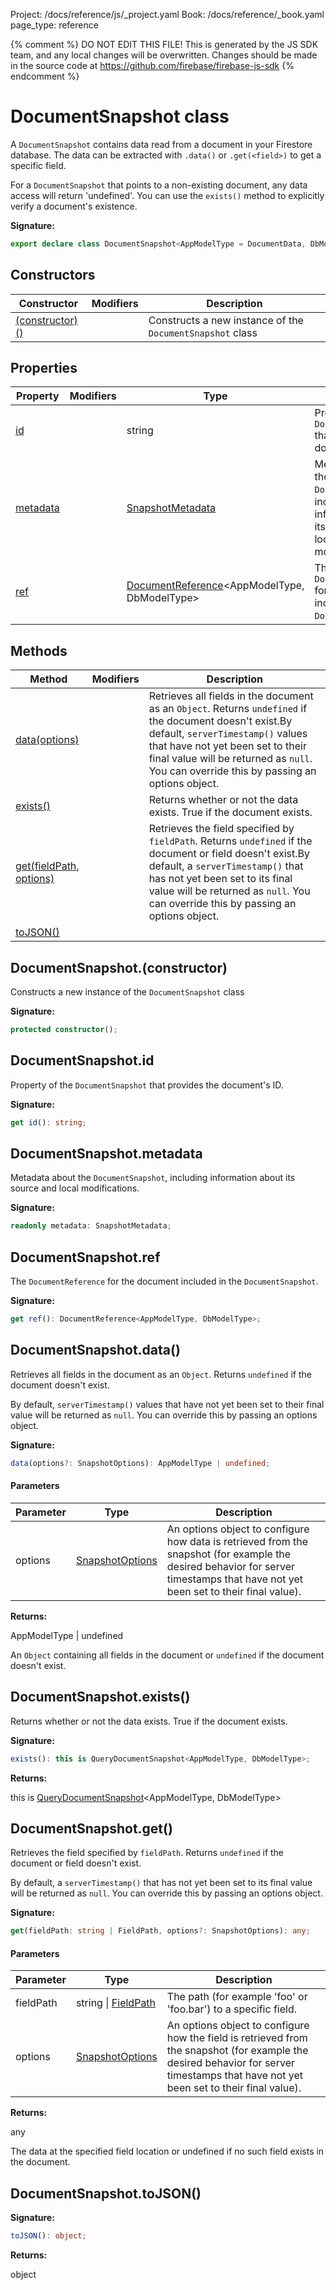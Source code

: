 Project: /docs/reference/js/_project.yaml
Book: /docs/reference/_book.yaml
page_type: reference

{% comment %}
DO NOT EDIT THIS FILE!
This is generated by the JS SDK team, and any local changes will be
overwritten. Changes should be made in the source code at
https://github.com/firebase/firebase-js-sdk
{% endcomment %}

# DocumentSnapshot class
A `DocumentSnapshot` contains data read from a document in your Firestore database. The data can be extracted with `.data()` or `.get(<field>)` to get a specific field.

For a `DocumentSnapshot` that points to a non-existing document, any data access will return 'undefined'. You can use the `exists()` method to explicitly verify a document's existence.

<b>Signature:</b>

```typescript
export declare class DocumentSnapshot<AppModelType = DocumentData, DbModelType extends DocumentData = DocumentData> 
```

## Constructors

|  Constructor | Modifiers | Description |
|  --- | --- | --- |
|  [(constructor)()](./firestore_.documentsnapshot.md#documentsnapshotconstructor) |  | Constructs a new instance of the <code>DocumentSnapshot</code> class |

## Properties

|  Property | Modifiers | Type | Description |
|  --- | --- | --- | --- |
|  [id](./firestore_.documentsnapshot.md#documentsnapshotid) |  | string | Property of the <code>DocumentSnapshot</code> that provides the document's ID. |
|  [metadata](./firestore_.documentsnapshot.md#documentsnapshotmetadata) |  | [SnapshotMetadata](./firestore_.snapshotmetadata.md#snapshotmetadata_class) | Metadata about the <code>DocumentSnapshot</code>, including information about its source and local modifications. |
|  [ref](./firestore_.documentsnapshot.md#documentsnapshotref) |  | [DocumentReference](./firestore_.documentreference.md#documentreference_class)<!-- -->&lt;AppModelType, DbModelType&gt; | The <code>DocumentReference</code> for the document included in the <code>DocumentSnapshot</code>. |

## Methods

|  Method | Modifiers | Description |
|  --- | --- | --- |
|  [data(options)](./firestore_.documentsnapshot.md#documentsnapshotdata) |  | Retrieves all fields in the document as an <code>Object</code>. Returns <code>undefined</code> if the document doesn't exist.<!-- -->By default, <code>serverTimestamp()</code> values that have not yet been set to their final value will be returned as <code>null</code>. You can override this by passing an options object. |
|  [exists()](./firestore_.documentsnapshot.md#documentsnapshotexists) |  | Returns whether or not the data exists. True if the document exists. |
|  [get(fieldPath, options)](./firestore_.documentsnapshot.md#documentsnapshotget) |  | Retrieves the field specified by <code>fieldPath</code>. Returns <code>undefined</code> if the document or field doesn't exist.<!-- -->By default, a <code>serverTimestamp()</code> that has not yet been set to its final value will be returned as <code>null</code>. You can override this by passing an options object. |
|  [toJSON()](./firestore_.documentsnapshot.md#documentsnapshottojson) |  |  |

## DocumentSnapshot.(constructor)

Constructs a new instance of the `DocumentSnapshot` class

<b>Signature:</b>

```typescript
protected constructor();
```

## DocumentSnapshot.id

Property of the `DocumentSnapshot` that provides the document's ID.

<b>Signature:</b>

```typescript
get id(): string;
```

## DocumentSnapshot.metadata

Metadata about the `DocumentSnapshot`<!-- -->, including information about its source and local modifications.

<b>Signature:</b>

```typescript
readonly metadata: SnapshotMetadata;
```

## DocumentSnapshot.ref

The `DocumentReference` for the document included in the `DocumentSnapshot`<!-- -->.

<b>Signature:</b>

```typescript
get ref(): DocumentReference<AppModelType, DbModelType>;
```

## DocumentSnapshot.data()

Retrieves all fields in the document as an `Object`<!-- -->. Returns `undefined` if the document doesn't exist.

By default, `serverTimestamp()` values that have not yet been set to their final value will be returned as `null`<!-- -->. You can override this by passing an options object.

<b>Signature:</b>

```typescript
data(options?: SnapshotOptions): AppModelType | undefined;
```

#### Parameters

|  Parameter | Type | Description |
|  --- | --- | --- |
|  options | [SnapshotOptions](./firestore_.snapshotoptions.md#snapshotoptions_interface) | An options object to configure how data is retrieved from the snapshot (for example the desired behavior for server timestamps that have not yet been set to their final value). |

<b>Returns:</b>

AppModelType \| undefined

An `Object` containing all fields in the document or `undefined` if the document doesn't exist.

## DocumentSnapshot.exists()

Returns whether or not the data exists. True if the document exists.

<b>Signature:</b>

```typescript
exists(): this is QueryDocumentSnapshot<AppModelType, DbModelType>;
```
<b>Returns:</b>

this is [QueryDocumentSnapshot](./firestore_.querydocumentsnapshot.md#querydocumentsnapshot_class)<!-- -->&lt;AppModelType, DbModelType&gt;

## DocumentSnapshot.get()

Retrieves the field specified by `fieldPath`<!-- -->. Returns `undefined` if the document or field doesn't exist.

By default, a `serverTimestamp()` that has not yet been set to its final value will be returned as `null`<!-- -->. You can override this by passing an options object.

<b>Signature:</b>

```typescript
get(fieldPath: string | FieldPath, options?: SnapshotOptions): any;
```

#### Parameters

|  Parameter | Type | Description |
|  --- | --- | --- |
|  fieldPath | string \| [FieldPath](./firestore_.fieldpath.md#fieldpath_class) | The path (for example 'foo' or 'foo.bar') to a specific field. |
|  options | [SnapshotOptions](./firestore_.snapshotoptions.md#snapshotoptions_interface) | An options object to configure how the field is retrieved from the snapshot (for example the desired behavior for server timestamps that have not yet been set to their final value). |

<b>Returns:</b>

any

The data at the specified field location or undefined if no such field exists in the document.

## DocumentSnapshot.toJSON()

<b>Signature:</b>

```typescript
toJSON(): object;
```
<b>Returns:</b>

object

